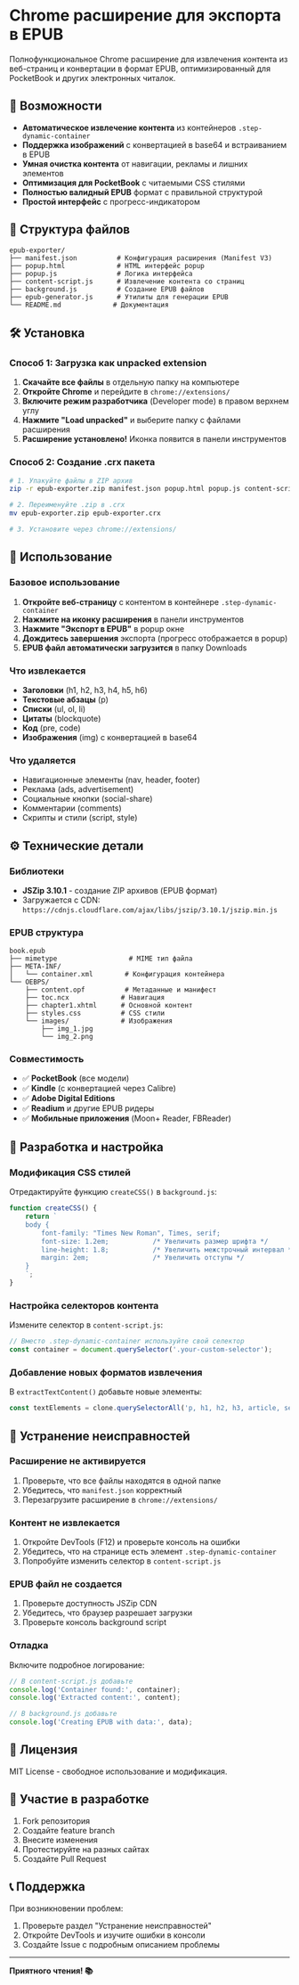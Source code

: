 # Chrome расширение для экспорта в EPUB

Полнофункциональное Chrome расширение для извлечения контента из веб-страниц и конвертации в формат EPUB, оптимизированный для PocketBook и других электронных читалок.

## 🚀 Возможности

- **Автоматическое извлечение контента** из контейнеров `.step-dynamic-container`
- **Поддержка изображений** с конвертацией в base64 и встраиванием в EPUB
- **Умная очистка контента** от навигации, рекламы и лишних элементов
- **Оптимизация для PocketBook** с читаемыми CSS стилями
- **Полностью валидный EPUB** формат с правильной структурой
- **Простой интерфейс** с прогресс-индикатором

## 📁 Структура файлов

```
epub-exporter/
├── manifest.json          # Конфигурация расширения (Manifest V3)
├── popup.html             # HTML интерфейс popup
├── popup.js               # Логика интерфейса
├── content-script.js      # Извлечение контента со страниц
├── background.js          # Создание EPUB файлов
├── epub-generator.js      # Утилиты для генерации EPUB
└── README.md             # Документация
```

## 🛠️ Установка

### Способ 1: Загрузка как unpacked extension

1. **Скачайте все файлы** в отдельную папку на компьютере
2. **Откройте Chrome** и перейдите в `chrome://extensions/`
3. **Включите режим разработчика** (Developer mode) в правом верхнем углу
4. **Нажмите "Load unpacked"** и выберите папку с файлами расширения
5. **Расширение установлено!** Иконка появится в панели инструментов

### Способ 2: Создание .crx пакета

```bash
# 1. Упакуйте файлы в ZIP архив
zip -r epub-exporter.zip manifest.json popup.html popup.js content-script.js background.js epub-generator.js

# 2. Переименуйте .zip в .crx
mv epub-exporter.zip epub-exporter.crx

# 3. Установите через chrome://extensions/
```

## 🎯 Использование

### Базовое использование

1. **Откройте веб-страницу** с контентом в контейнере `.step-dynamic-container`
2. **Нажмите на иконку расширения** в панели инструментов
3. **Нажмите "Экспорт в EPUB"** в popup окне
4. **Дождитесь завершения** экспорта (прогресс отображается в popup)
5. **EPUB файл автоматически загрузится** в папку Downloads

### Что извлекается

- **Заголовки** (h1, h2, h3, h4, h5, h6)
- **Текстовые абзацы** (p)
- **Списки** (ul, ol, li)
- **Цитаты** (blockquote)
- **Код** (pre, code)
- **Изображения** (img) с конвертацией в base64

### Что удаляется

- Навигационные элементы (nav, header, footer)
- Реклама (ads, advertisement)
- Социальные кнопки (social-share)
- Комментарии (comments)
- Скрипты и стили (script, style)

## ⚙️ Технические детали

### Библиотеки

- **JSZip 3.10.1** - создание ZIP архивов (EPUB формат)
- Загружается с CDN: `https://cdnjs.cloudflare.com/ajax/libs/jszip/3.10.1/jszip.min.js`

### EPUB структура

```
book.epub
├── mimetype                  # MIME тип файла
├── META-INF/
│   └── container.xml        # Конфигурация контейнера
└── OEBPS/
    ├── content.opf          # Метаданные и манифест
    ├── toc.ncx             # Навигация
    ├── chapter1.xhtml      # Основной контент
    ├── styles.css          # CSS стили
    └── images/             # Изображения
        ├── img_1.jpg
        └── img_2.png
```

### Совместимость

- ✅ **PocketBook** (все модели)
- ✅ **Kindle** (с конвертацией через Calibre)
- ✅ **Adobe Digital Editions**
- ✅ **Readium** и другие EPUB ридеры
- ✅ **Мобильные приложения** (Moon+ Reader, FBReader)

## 🔧 Разработка и настройка

### Модификация CSS стилей

Отредактируйте функцию `createCSS()` в `background.js`:

```javascript
function createCSS() {
    return `
    body {
        font-family: "Times New Roman", Times, serif;
        font-size: 1.2em;           /* Увеличить размер шрифта */
        line-height: 1.8;           /* Увеличить межстрочный интервал */
        margin: 2em;                /* Увеличить отступы */
    }
    `;
}
```

### Настройка селекторов контента

Измените селектор в `content-script.js`:

```javascript
// Вместо .step-dynamic-container используйте свой селектор
const container = document.querySelector('.your-custom-selector');
```

### Добавление новых форматов извлечения

В `extractTextContent()` добавьте новые элементы:

```javascript
const textElements = clone.querySelectorAll('p, h1, h2, h3, article, section');
```

## 🐛 Устранение неисправностей

### Расширение не активируется

1. Проверьте, что все файлы находятся в одной папке
2. Убедитесь, что `manifest.json` корректный
3. Перезагрузите расширение в `chrome://extensions/`

### Контент не извлекается

1. Откройте DevTools (F12) и проверьте консоль на ошибки
2. Убедитесь, что на странице есть элемент `.step-dynamic-container`
3. Попробуйте изменить селектор в `content-script.js`

### EPUB файл не создается

1. Проверьте доступность JSZip CDN
2. Убедитесь, что браузер разрешает загрузки
3. Проверьте консоль background script

### Отладка

Включите подробное логирование:

```javascript
// В content-script.js добавьте
console.log('Container found:', container);
console.log('Extracted content:', content);

// В background.js добавьте
console.log('Creating EPUB with data:', data);
```

## 📝 Лицензия

MIT License - свободное использование и модификация.

## 🤝 Участие в разработке

1. Fork репозитория
2. Создайте feature branch
3. Внесите изменения
4. Протестируйте на разных сайтах
5. Создайте Pull Request

## 📞 Поддержка

При возникновении проблем:

1. Проверьте раздел "Устранение неисправностей"
2. Откройте DevTools и изучите ошибки в консоли
3. Создайте Issue с подробным описанием проблемы

---

**Приятного чтения! 📚**